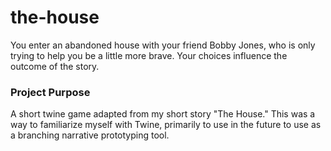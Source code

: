 # the-house
You enter an abandoned house with your friend Bobby Jones, who is only trying to help you be a little more brave. Your choices influence the outcome of the story.

### Project Purpose
A short twine game adapted from my short story "The House." This was a way to familiarize myself with Twine, primarily to use in the future to use as a branching narrative prototyping tool.
